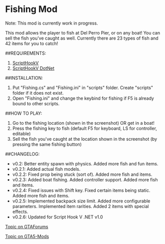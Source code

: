 # Fishing Mod
Note: This mod is currently work in progress.

This mod allows the player to fish at Del Perro Pier, or on any boat! You can sell the fish you've caught as well. Currently there are 23 types of fish and 42 items for you to catch!

##REQUIREMENTS:
1. [ScriptHookV](http://gtaforums.com/topic/788343-vrel-script-hook-v/)
2. [ScriptHookV DotNet](http://gtaforums.com/topic/789907-vrel-community-script-hook-v-net)

##INSTALLATION:
1. Put "Fishing.cs" and "Fishing.ini" in "scripts" folder. Create "scripts" folder if it does not exist. 
2. Open "Fishing.ini" and change the keybind for fishing if F5 is already bound to other scripts. 

##HOW TO PLAY:
1. Go to the fishing location (shown in the screenshot) OR get in a boat! 
2. Press the fishing key to fish (default F5 for keyboard, LS for controller, editable) 
3. Sell the fish you've caught at the location shown in the screenshot (by pressing the same fishing button) 

##CHANGELOG:
- v0.2: Better entity spawn with physics. Added more fish and fun items. 
- v0.2.1: Added actual fish models. 
- v0.2.2: Fixed prop being stuck (sort of). Added more fish and items.
- v0.2.3: Added boat fishing. Added controller support. Added more fish and items.
- v0.2.4: Fixed issues with Shift key. Fixed certain items being static. Added more fish and items.
- v0.2.5: Implemented backpack size limit. Added more configurable parameters. Implemented item rarities. Added 2 items with special effects. 
- v0.2.6: Updated for Script Hook V .NET v1.0

[Topic on GTAForums](http://www.gtaforums.com/topic/796967-vwip-fishing-mod)

[Topic on GTA5-Mods](https://www.gta5-mods.com/scripts/fishing-mod-libertylocked)
